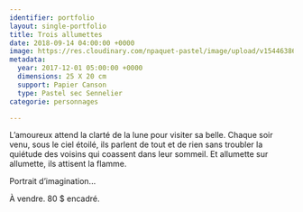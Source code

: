 ```yaml
---
identifier: portfolio
layout: single-portfolio
title: Trois allumettes
date: 2018-09-14 04:00:00 +0000
image: https://res.cloudinary.com/npaquet-pastel/image/upload/v1544638664/DSC07116-2.jpg
metadata:
  year: 2017-12-01 05:00:00 +0000
  dimensions: 25 X 20 cm
  support: Papier Canson
  type: Pastel sec Sennelier
categorie: personnages

---
```

L’amoureux attend la clarté de la lune pour visiter sa belle. Chaque soir venu, sous le ciel étoilé, ils parlent de tout et de rien sans troubler la quiétude des voisins qui coassent dans leur sommeil. Et allumette sur allumette, ils attisent la flamme.

Portrait d’imagination...

À vendre. 80 $ encadré.